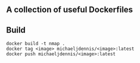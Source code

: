 ## A collection of useful Dockerfiles

## Build

```
docker build -t nmap .
docker tag <image> michaeljdennis/<image>:latest
docker push michaeljdennis/<image>:latest
```
